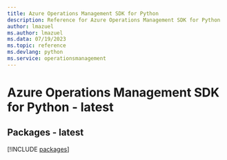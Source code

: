```yaml
---
title: Azure Operations Management SDK for Python
description: Reference for Azure Operations Management SDK for Python
author: lmazuel
ms.author: lmazuel
ms.data: 07/19/2023
ms.topic: reference
ms.devlang: python
ms.service: operationsmanagement
---
```

# Azure Operations Management SDK for Python - latest
## Packages - latest
[!INCLUDE [packages](operations-management-index.md)]
